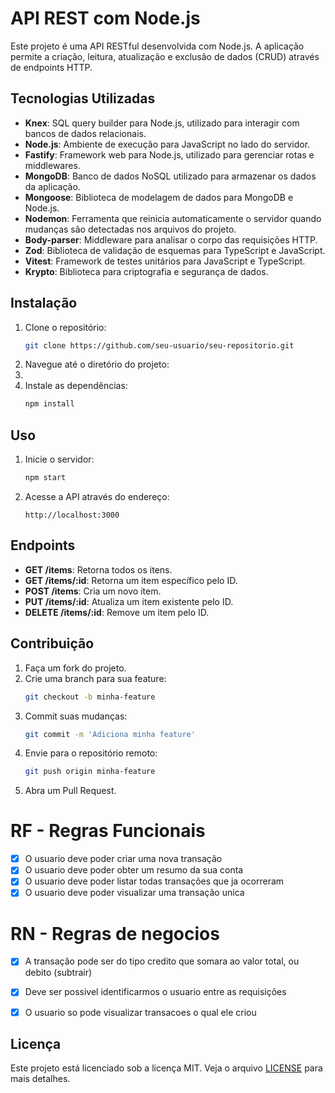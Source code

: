 # API REST com Node.js

Este projeto é uma API RESTful desenvolvida com Node.js. A aplicação permite a criação, leitura, atualização e exclusão de dados (CRUD) através de endpoints HTTP.

## Tecnologias Utilizadas

- **Knex**: SQL query builder para Node.js, utilizado para interagir com bancos de dados relacionais.
- **Node.js**: Ambiente de execução para JavaScript no lado do servidor.
- **Fastify**: Framework web para Node.js, utilizado para gerenciar rotas e middlewares.
- **MongoDB**: Banco de dados NoSQL utilizado para armazenar os dados da aplicação.
- **Mongoose**: Biblioteca de modelagem de dados para MongoDB e Node.js.
- **Nodemon**: Ferramenta que reinicia automaticamente o servidor quando mudanças são detectadas nos arquivos do projeto.
- **Body-parser**: Middleware para analisar o corpo das requisições HTTP.
- **Zod**: Biblioteca de validação de esquemas para TypeScript e JavaScript.
- **Vitest**: Framework de testes unitários para JavaScript e TypeScript.
- **Krypto**: Biblioteca para criptografia e segurança de dados.

## Instalação

1. Clone o repositório:
    ```bash
    git clone https://github.com/seu-usuario/seu-repositorio.git
    ```
2. Navegue até o diretório do projeto:
3. 
4. Instale as dependências:
    ```bash
    npm install
    ```

## Uso

1. Inicie o servidor:
    ```bash
    npm start
    ```
2. Acesse a API através do endereço:
    ```
    http://localhost:3000
    ```

## Endpoints

- **GET /items**: Retorna todos os itens.
- **GET /items/:id**: Retorna um item específico pelo ID.
- **POST /items**: Cria um novo item.
- **PUT /items/:id**: Atualiza um item existente pelo ID.
- **DELETE /items/:id**: Remove um item pelo ID.

## Contribuição

1. Faça um fork do projeto.
2. Crie uma branch para sua feature:
    ```bash
    git checkout -b minha-feature
    ```
3. Commit suas mudanças:
    ```bash
    git commit -m 'Adiciona minha feature'
    ```
4. Envie para o repositório remoto:
    ```bash
    git push origin minha-feature
    ```
5. Abra um Pull Request.

# RF - Regras Funcionais

- [x] O usuario deve poder criar uma nova transação
- [x] O usuario deve poder obter um resumo da sua conta 
- [x] O usuario deve poder listar todas transações que ja ocorreram
- [x] O usuario deve poder visualizar uma transação unica

# RN - Regras de negocios

- [x] A transação pode ser do tipo credito que somara ao valor total, ou debito (subtrair)
- [x] Deve ser possivel identificarmos o usuario entre as requisições
- [x] O usuario so pode visualizar transacoes o qual ele criou


## Licença

Este projeto está licenciado sob a licença MIT. Veja o arquivo [LICENSE](LICENSE) para mais detalhes.